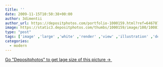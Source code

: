 ```yaml
---
title: ''
date: 2009-11-15T10:50:38+00:00
author: 3dimentii
author_url: https://depositphotos.com/portfolio-1000159.html?ref=64678756
image: https://static3.depositphotos.com/thumbs/1000159/image/100/1008108/api_thumb_450.jpg?forcejpeg=true
type: "post"
tags: ['image' ,'large' ,'white' ,'render' ,'view' ,'illustration' ,'design' ,'space' ,'decoration' ,'empty' ,'new' ,'decor' ,'kitchen' ,'chair' ,'french' ,'classical' ,'style' ,'3d' ,'modern' ,'open' ,'building' ,'construction' ,'estate' ,'house' ,'urban' ,'wall' ,'window' ,'interior' ,'indoor' ,'home' ,'fingers' ,'clean' ,'furniture' ,'room' ,'wallpaper' ,'indoors' ,'door' ,'inside' ,'floor' ,'in' ,'living' ,'loft' ,'wand' ,'contemporary' ,'homes' ,'walls' ,'ladies' ,'drape' ,'de' ,'STUHL' ]
categories: 
  - modern
---
```

<div aling="center">
            <font size="60"> </font>   
</div>
<div>
    <a href='https://depositphotos.com/1008108/stock-photo-empty.html?ref=64678756' target=_blank > Go "Depositphotos" to get lage size of this picture ->
        <img href='https://depositphotos.com/1008108/stock-photo-empty.html?ref=64678756' src='https://static3.depositphotos.com/1000159/100/i/950/depositphotos_1008108-stock-photo-empty.jpg?forcejpeg=true' alt='' >
    </a>
</div>
